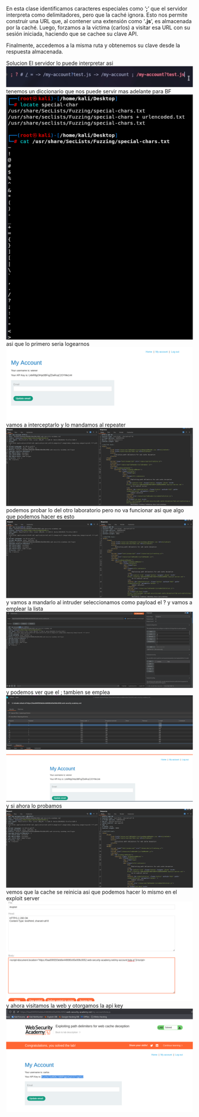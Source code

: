 En esta clase identificamos caracteres especiales como ‘**;**’ que el servidor interpreta como delimitadores, pero que la caché ignora. Esto nos permite construir una URL que, al contener una extensión como ‘**.js**‘, es almacenada por la caché. Luego, forzamos a la víctima (carlos) a visitar esa URL con su sesión iniciada, haciendo que se cachee su clave API.

Finalmente, accedemos a la misma ruta y obtenemos su clave desde la respuesta almacenada.

Solucion
El servidor lo puede interpretar asi
![Pasted_image_20250902131417.png](/Imagenes/Pasted_image_20250902131417.png)
tenemos un diccionario que nos puede servir mas adelante para BF
![Pasted_image_20250902131605.png](/Imagenes/Pasted_image_20250902131605.png)
asi que lo primero seria logearnos
![Pasted_image_20250902131653.png](/Imagenes/Pasted_image_20250902131653.png)
vamos a interceptarlo y lo mandamos al repeater
![Pasted_image_20250902131816.png](/Imagenes/Pasted_image_20250902131816.png)
podemos probar lo del otro laboratorio pero no va funcionar asi que algo que podemos hacer es esto
![Pasted_image_20250902131904.png](/Imagenes/Pasted_image_20250902131904.png)
y vamos a mandarlo al intruder seleccionamos como payload el ? y vamos a emplear la lista
![Pasted_image_20250902132151.png](/Imagenes/Pasted_image_20250902132151.png)
y podemos ver que el ; tambien se emplea
![Pasted_image_20250902132321.png](/Imagenes/Pasted_image_20250902132321.png)
y si ahora lo probamos
![Pasted_image_20250902132412.png](/Imagenes/Pasted_image_20250902132412.png)
vemos que la cache se reinicia
asi que podemos hacer lo mismo en el exploit server
![Pasted_image_20250902132552.png](/Imagenes/Pasted_image_20250902132552.png)
y ahora visitamos la web y otorgamos la api key
![Pasted_image_20250902132640.png](/Imagenes/Pasted_image_20250902132640.png)

